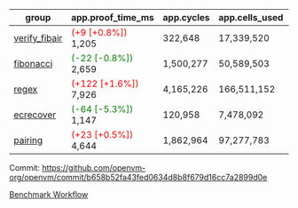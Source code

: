 | group | app.proof_time_ms | app.cycles | app.cells_used | leaf.proof_time_ms | leaf.cycles | leaf.cells_used |
| -- | -- | -- | -- | -- | -- | -- |
| [verify_fibair](https://github.com/openvm-org/openvm/blob/benchmark-results/benchmarks-pr/1731/verify_fibair-b658b52fa43fed0634d8b8f679d16cc7a2899d0e.md) |<span style='color: red'>(+9 [+0.8%])</span> 1,205 |  322,648 |  17,339,520 |- | - | - |
| [fibonacci](https://github.com/openvm-org/openvm/blob/benchmark-results/benchmarks-pr/1731/fibonacci-b658b52fa43fed0634d8b8f679d16cc7a2899d0e.md) |<span style='color: green'>(-22 [-0.8%])</span> 2,659 |  1,500,277 |  50,589,503 |- | - | - |
| [regex](https://github.com/openvm-org/openvm/blob/benchmark-results/benchmarks-pr/1731/regex-b658b52fa43fed0634d8b8f679d16cc7a2899d0e.md) |<span style='color: red'>(+122 [+1.6%])</span> 7,926 |  4,165,226 |  166,511,152 |- | - | - |
| [ecrecover](https://github.com/openvm-org/openvm/blob/benchmark-results/benchmarks-pr/1731/ecrecover-b658b52fa43fed0634d8b8f679d16cc7a2899d0e.md) |<span style='color: green'>(-64 [-5.3%])</span> 1,147 |  120,958 |  7,478,092 |- | - | - |
| [pairing](https://github.com/openvm-org/openvm/blob/benchmark-results/benchmarks-pr/1731/pairing-b658b52fa43fed0634d8b8f679d16cc7a2899d0e.md) |<span style='color: red'>(+23 [+0.5%])</span> 4,644 |  1,862,964 |  97,277,783 |- | - | - |


Commit: https://github.com/openvm-org/openvm/commit/b658b52fa43fed0634d8b8f679d16cc7a2899d0e

[Benchmark Workflow](https://github.com/openvm-org/openvm/actions/runs/15612534093)
